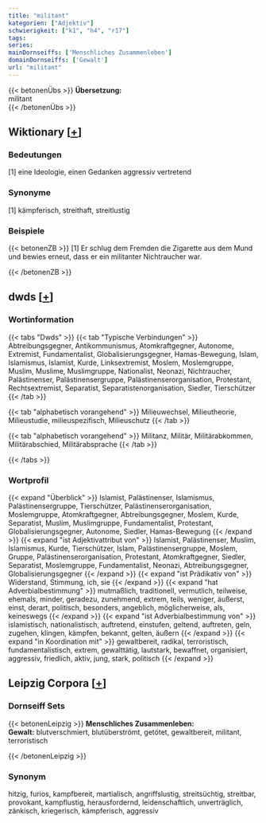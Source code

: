 ```yaml
---
title: "militant"
kategorien: ["Adjektiv"]
schwierigkeit: ["k1", "h4", "r17"]
tags:
series:
mainDornseiffs: ['Menschliches Zusammenleben']
domainDornseiffs: ['Gewalt']
url: "militant"
---
```


{{< betonenÜbs >}}
**Übersetzung:**  
militant  
{{< /betonenÜbs >}}

## Wiktionary [[+](https://de.wiktionary.org/wiki/militant)]

### Bedeutungen
[1] eine Ideologie, einen Gedanken aggressiv vertretend  

### Synonyme
[1] kämpferisch, streithaft, streitlustig  

### Beispiele
{{< betonenZB >}}
[1] Er schlug dem Fremden die Zigarette aus dem Mund und bewies erneut, dass er ein militanter Nichtraucher war.  

{{< /betonenZB >}}


## dwds [[+](https://www.dwds.de/wb/militant)]

### Wortinformation
{{< tabs "Dwds" >}}
{{< tab "Typische Verbindungen" >}}
Abtreibungsgegner, Antikommunismus, Atomkraftgegner, Autonome, Extremist, Fundamentalist, Globalisierungsgegner, Hamas-Bewegung, Islam, Islamismus, Islamist, Kurde, Linksextremist, Moslem, Moslemgruppe, Muslim, Muslime, Muslimgruppe, Nationalist, Neonazi, Nichtraucher, Palästinenser, Palästinensergruppe, Palästinenserorganisation, Protestant, Rechtsextremist, Separatist, Separatistenorganisation, Siedler, Tierschützer
{{< /tab >}}

{{< tab "alphabetisch vorangehend" >}}
Milieuwechsel, Milieutheorie, Milieustudie, milieuspezifisch, Milieuschutz
{{< /tab >}}

{{< tab "alphabetisch vorangehend" >}}
Militanz, Militär, Militärabkommen, Militärabschied, Militärabsprache
{{< /tab >}}

{{< /tabs >}}

### Wortprofil
{{< expand "Überblick" >}} Islamist, Palästinenser, Islamismus, Palästinensergruppe, Tierschützer, Palästinenserorganisation, Moslemgruppe, Atomkraftgegner, Abtreibungsgegner, Moslem, Kurde, Separatist, Muslim, Muslimgruppe, Fundamentalist, Protestant, Globalisierungsgegner, Autonome, Siedler, Hamas-Bewegung {{< /expand >}}
{{< expand "ist Adjektivattribut von" >}} Islamist, Palästinenser, Muslim, Islamismus, Kurde, Tierschützer, Islam, Palästinensergruppe, Moslem, Gruppe, Palästinenserorganisation, Protestant, Atomkraftgegner, Siedler, Separatist, Moslemgruppe, Fundamentalist, Neonazi, Abtreibungsgegner, Globalisierungsgegner {{< /expand >}}
{{< expand "ist Prädikativ von" >}} Widerstand, Stimmung, ich, sie {{< /expand >}}
{{< expand "hat Adverbialbestimmung" >}} mutmaßlich, traditionell, vermutlich, teilweise, ehemals, minder, geradezu, zunehmend, extrem, teils, weniger, äußerst, einst, derart, politisch, besonders, angeblich, möglicherweise, als, keineswegs {{< /expand >}}
{{< expand "ist Adverbialbestimmung von" >}} islamistisch, nationalistisch, auftretend, einstufen, geltend, auftreten, geln, zugehen, klingen, kämpfen, bekannt, gelten, äußern {{< /expand >}}
{{< expand "in Koordination mit" >}} gewaltbereit, radikal, terroristisch, fundamentalistisch, extrem, gewalttätig, lautstark, bewaffnet, organisiert, aggressiv, friedlich, aktiv, jung, stark, politisch {{< /expand >}}

## Leipzig Corpora [[+](https://corpora.uni-leipzig.de/en/res?word=militant&corpusId=deu_newscrawl-public_2018)]

### Dornseiff Sets
{{< betonenLeipzig >}}
**Menschliches Zusammenleben:**  
**Gewalt:** blutverschmiert, blutüberströmt, getötet, gewaltbereit, militant, terroristisch  

{{< /betonenLeipzig >}}

### Synonym
hitzig, furios, kampfbereit, martialisch, angriffslustig, streitsüchtig, streitbar, provokant, kampflustig, herausfordernd, leidenschaftlich, unverträglich, zänkisch, kriegerisch, kämpferisch, aggressiv

